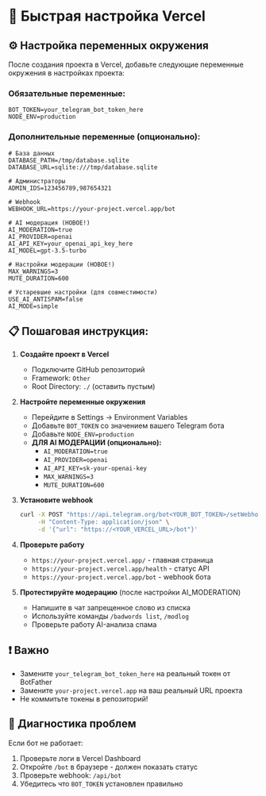 # 🚀 Быстрая настройка Vercel

## ⚙️ Настройка переменных окружения

После создания проекта в Vercel, добавьте следующие переменные окружения в настройках проекта:

### Обязательные переменные:

```env
BOT_TOKEN=your_telegram_bot_token_here
NODE_ENV=production
```

### Дополнительные переменные (опционально):

```env
# База данных
DATABASE_PATH=/tmp/database.sqlite
DATABASE_URL=sqlite:///tmp/database.sqlite

# Администраторы
ADMIN_IDS=123456789,987654321

# Webhook
WEBHOOK_URL=https://your-project.vercel.app/bot

# AI модерация (НОВОЕ!)
AI_MODERATION=true
AI_PROVIDER=openai
AI_API_KEY=your_openai_api_key_here
AI_MODEL=gpt-3.5-turbo

# Настройки модерации (НОВОЕ!)
MAX_WARNINGS=3
MUTE_DURATION=600

# Устаревшие настройки (для совместимости)
USE_AI_ANTISPAM=false
AI_MODE=simple
```

## 📋 Пошаговая инструкция:

1. **Создайте проект в Vercel**
   - Подключите GitHub репозиторий
   - Framework: `Other`
   - Root Directory: `./` (оставить пустым)

2. **Настройте переменные окружения**
   - Перейдите в Settings → Environment Variables
   - Добавьте `BOT_TOKEN` со значением вашего Telegram бота
   - Добавьте `NODE_ENV=production`
   - **ДЛЯ AI МОДЕРАЦИИ (опционально):**
     - `AI_MODERATION=true`
     - `AI_PROVIDER=openai`
     - `AI_API_KEY=sk-your-openai-key`
     - `MAX_WARNINGS=3`
     - `MUTE_DURATION=600`

3. **Установите webhook**
   ```bash
   curl -X POST "https://api.telegram.org/bot<YOUR_BOT_TOKEN>/setWebhook" \
        -H "Content-Type: application/json" \
        -d '{"url": "https://<YOUR_VERCEL_URL>/bot"}'
   ```

4. **Проверьте работу**
   - `https://your-project.vercel.app/` - главная страница
   - `https://your-project.vercel.app/health` - статус API
   - `https://your-project.vercel.app/bot` - webhook бота

5. **Протестируйте модерацию** (после настройки AI_MODERATION)
   - Напишите в чат запрещенное слово из списка
   - Используйте команды `/badwords list`, `/modlog`
   - Проверьте работу AI-анализа спама

## ❗ Важно

- Замените `your_telegram_bot_token_here` на реальный токен от BotFather
- Замените `your-project.vercel.app` на ваш реальный URL проекта
- Не коммитьте токены в репозиторий!

## 🔧 Диагностика проблем

Если бот не работает:

1. Проверьте логи в Vercel Dashboard
2. Откройте `/bot` в браузере - должен показать статус
3. Проверьте webhook: `/api/bot`
4. Убедитесь что `BOT_TOKEN` установлен правильно 